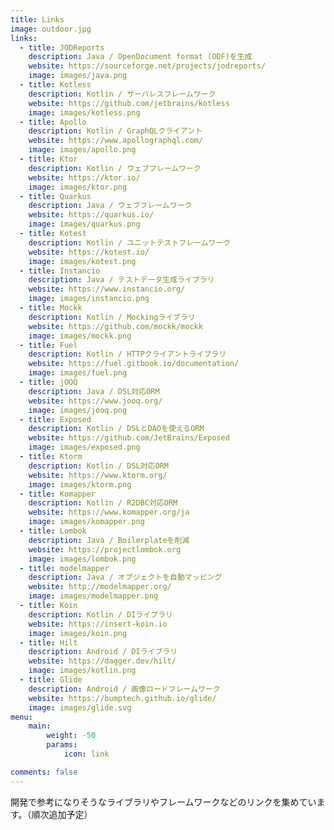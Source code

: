 ```yaml
---
title: Links
image: outdoor.jpg
links:
  - title: JODReports
    description: Java / OpenDocument format (ODF)を生成
    website: https://sourceforge.net/projects/jodreports/
    image: images/java.png
  - title: Kotless
    description: Kotlin / サーバレスフレームワーク
    website: https://github.com/jetbrains/kotless
    image: images/kotless.png
  - title: Apollo
    description: Kotlin / GraphQLクライアント
    website: https://www.apollographql.com/
    image: images/apollo.png
  - title: Ktor
    description: Kotlin / ウェブフレームワーク
    website: https://ktor.io/
    image: images/ktor.png
  - title: Quarkus
    description: Java / ウェブフレームワーク
    website: https://quarkus.io/
    image: images/quarkus.png
  - title: Kotest
    description: Kotlin / ユニットテストフレームワーク
    website: https://kotest.io/
    image: images/kotest.png
  - title: Instancio
    description: Java / テストデータ生成ライブラリ
    website: https://www.instancio.org/
    image: images/instancio.png
  - title: Mockk
    description: Kotlin / Mockingライブラリ
    website: https://github.com/mockk/mockk
    image: images/mockk.png
  - title: Fuel
    description: Kotlin / HTTPクライアントライブラリ
    website: https://fuel.gitbook.io/documentation/
    image: images/fuel.png
  - title: jOOQ
    description: Java / DSL対応ORM
    website: https://www.jooq.org/
    image: images/jooq.png
  - title: Exposed
    description: Kotlin / DSLとDAOを使えるORM
    website: https://github.com/JetBrains/Exposed
    image: images/exposed.png
  - title: Ktorm
    description: Kotlin / DSL対応ORM
    website: https://www.ktorm.org/
    image: images/ktorm.png
  - title: Komapper
    description: Kotlin / R2DBC対応ORM
    website: https://www.komapper.org/ja
    image: images/komapper.png
  - title: Lombok
    description: Java / Boilerplateを削減
    website: https://projectlombok.org
    image: images/lombok.png
  - title: modelmapper
    description: Java / オブジェクトを自動マッピング
    website: http://modelmapper.org/
    image: images/modelmapper.png
  - title: Koin
    description: Kotlin / DIライブラリ
    website: https://insert-koin.io
    image: images/koin.png
  - title: Hilt
    description: Android / DIライブラリ
    website: https://dagger.dev/hilt/
    image: images/kotlin.png
  - title: Glide
    description: Android / 画像ロードフレームワーク
    website: https://bumptech.github.io/glide/
    image: images/glide.svg
menu:
    main: 
        weight: -50
        params:
            icon: link

comments: false
---
```


開発で参考になりそうなライブラリやフレームワークなどのリンクを集めています。（順次追加予定）
